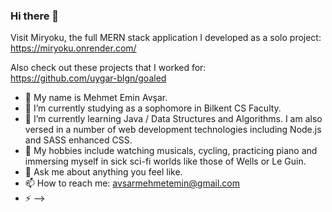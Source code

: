 ### Hi there 👋

Visit Miryoku, the full MERN stack application I developed as a solo project: <br>
https://miryoku.onrender.com/

Also check out these projects that I worked for: <br>
https://github.com/uygar-blgn/goaled

- 🔭 My name is Mehmet Emin Avşar.
- 🌱 I’m currently studying as a sophomore in Bilkent CS Faculty.
- 👯 I’m currently learning Java / Data Structures and Algorithms. I am also versed in a number of web development technologies including Node.js and SASS enhanced CSS.
- 🤔 My hobbies include watching musicals, cycling, practicing piano and immersing myself in sick sci-fi worlds like those of Wells or Le Guin.
- 💬 Ask me about anything you feel like.
- 📫 How to reach me: avsarmehmetemin@gmail.com
- ⚡
-->
